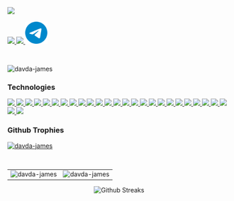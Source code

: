 
<!--
**Davda-James/Davda-James** is a ✨ _special_ ✨ repository because its `README.md` (this file) appears on your GitHub profile.-->


<!-- <h1 align="center">Hi 👋, I'm James</h1>  -->
<p> 
  <img width="400" src="https://readme-typing-svg.herokuapp.com?font=JetBrains+Mono&weight=600&size=35&duration=3000&color=2AF7B4&width=600&lines=Hi%2C+I'm+James%F0%9F%91%8B;Let's+Connect!"/>
</p>

<!-- <h3 align="center">Connect with me:</h3> -->
<p>
<a href="https://x.com/jamesdavda007">
  <img height="50" src="https://user-images.githubusercontent.com/46517096/166974271-91dfa250-d70b-4cb9-8707-f1bda1b708c3.png"/>
</a>
<a href="https://www.linkedin.com/in/james-davda/">
  <img height="50" src="https://user-images.githubusercontent.com/46517096/166973395-19676cd8-f8ec-4abf-83ff-da8243505b82.png"/>
</a>
<a href="https://t.me/jamesdavda007">
  <img  height="50"src="https://github.com/CLorant/readme-social-icons/blob/main/large/filled/telegram.svg">
</a>
</p> 
<br>
<p align="left"> <img src="https://komarev.com/ghpvc/?username=davda-james&label=Profile%20views&color=0e75b6&style=flat" alt="davda-james" /> </p>

<h3 align="left">Technologies</h3>
<p align="left">
  <a href="https://www.python.org">
    <img src="https://skillicons.dev/icons?i=python" />
  </a>
  <a href="https://www.c-language.org/">
    <img src="https://skillicons.dev/icons?i=c" />
  </a>
  <a href="https://isocpp.org/">
    <img src="https://skillicons.dev/icons?i=cpp" />
  </a>
  <a href="https://soliditylang.org/">
    <img src="https://skillicons.dev/icons?i=solidity" />
  </a>
  <a href="https://www.linux.org/">
    <img src="https://skillicons.dev/icons?i=linux" />
  </a>
  <a href="https://www.linux.org/">
    <img src="https://skillicons.dev/icons?i=ubuntu" />
  </a>
  <a href="https://www.gnu.org/software/bash/">
    <img src="https://skillicons.dev/icons?i=bash" />
  </a>
  <a href="https://www.postman.com/">
    <img src="https://skillicons.dev/icons?i=postman" />
  </a>
  <a href="">
    <img src="https://skillicons.dev/icons?i=css" />
  </a>
  <a href="">
    <img src="https://skillicons.dev/icons?i=html" />
  </a>
  <a href="">
    <img src="https://skillicons.dev/icons?i=js" />
  </a>
  <a href="">
    <img src="https://skillicons.dev/icons?i=nodejs" />
  </a>
   <a href="https://www.mongodb.com/">
    <img src="https://skillicons.dev/icons?i=mongodb" />
  </a>
   <a href="https://www.mysql.com/">
    <img src="https://skillicons.dev/icons?i=mysql" />
  </a>
  <a href="">
    <img src="https://skillicons.dev/icons?i=npm" />
  </a>
  <a href="">
    <img src="https://skillicons.dev/icons?i=flutter" />
  </a>
  <a href="https://www.tensorflow.org/">
    <img src="https://skillicons.dev/icons?i=tensorflow" />
  </a>
  <a href="https://scikit-learn.org/">
    <img src="https://skillicons.dev/icons?i=sklearn" />
  </a>
  <a href="https://fastapi.tiangolo.com/">
    <img src="https://skillicons.dev/icons?i=fastapi" />
  </a>
  <a href="https://code.visualstudio.com/">
    <img src="https://skillicons.dev/icons?i=vscode" />
  </a>
  <a href="https://git-scm.com/">
    <img src="https://skillicons.dev/icons?i=git" />
  </a>
  <a href="https://www.docker.com/">
    <img src="https://skillicons.dev/icons?i=docker" />
  </a>
  <a href="https://vercel.com/">
    <img src="https://skillicons.dev/icons?i=vercel" />
  </a>
  <a href="https://www.netlify.com/">
    <img src="https://skillicons.dev/icons?i=netlify" />
  </a>
  <a href="https://neovim.io/">
    <img src="https://skillicons.dev/icons?i=neovim" />
  </a>
  <a href="https://www.vim.org/">
    <img src="https://skillicons.dev/icons?i=vim" />
  </a>
  <a href="https://github.com/Davda-James">
    <img src="https://skillicons.dev/icons?i=github" />
  </a>
</p>

<h3 align="left">Github Trophies</h3>
<p align="left"> <a href="https://github.com/ryo-ma/github-profile-trophy"><img src="https://github-profile-trophy.vercel.app/?username=davda-james" alt="davda-james" /></a> </p>

</br>
<!-- <details>	
   <summary><b> Badges 🪶</b></summary><br>
    <img src="https://raw.githubusercontent.com/girlscript/gssoc-website-new/main/public/badges/postman.png" width="100px" height="100px" />
  </summary>
</details> -->
<!--     </br> -->
<div align="center">
<table>
<tr>
  <td valign='center'><img height="180em" src="https://github-readme-stats.vercel.app/api/top-langs?username=davda-james&show_icons=true&locale=en&layout=compact&hide_border=true&&count_private=true&include_all_commits=true" alt="davda-james" /></td>
  <td valign='center'><img height="180em" src="https://github-readme-stats.vercel.app/api?username=davda-james&show_icons=true&locale=en&&exclude_repo=KNN-Image-Classification&show_icons=true&hide_border=true&layout=compact" alt="davda-james" /></td
</tr>
</table>
<img src="https://streak-stats.demolab.com/?user=Davda-James" alt="Github Streaks" />
</div>

